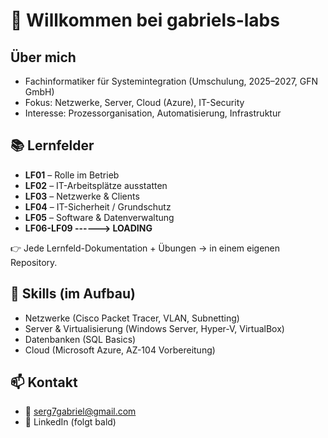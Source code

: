 # 👋 Willkommen bei gabriels-labs

## Über mich
- Fachinformatiker für Systemintegration (Umschulung, 2025–2027, GFN GmbH)  
- Fokus: Netzwerke, Server, Cloud (Azure), IT-Security  
- Interesse: Prozessorganisation, Automatisierung, Infrastruktur  

## 📚 Lernfelder
- **LF01** – Rolle im Betrieb  
- **LF02** – IT-Arbeitsplätze ausstatten  
- **LF03** – Netzwerke & Clients  
- **LF04** – IT-Sicherheit / Grundschutz  
- **LF05** – Software & Datenverwaltung
- **LF06-LF09 ------> LOADING**

👉 Jede Lernfeld-Dokumentation + Übungen → in einem eigenen Repository.  

## 🔧 Skills (im Aufbau)
- Netzwerke (Cisco Packet Tracer, VLAN, Subnetting)  
- Server & Virtualisierung (Windows Server, Hyper-V, VirtualBox)  
- Datenbanken (SQL Basics)  
- Cloud (Microsoft Azure, AZ-104 Vorbereitung)  

## 📫 Kontakt
- 📧 serg7gabriel@gmail.com
- 🔗 LinkedIn (folgt bald)
